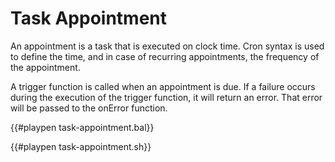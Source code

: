# Task Appointment

An appointment is a task that is executed on clock time. Cron syntax is used to define the time, and in case of recurring appointments, the frequency of the appointment.

A trigger function is called when an appointment is due. If a failure occurs during the execution of the trigger function, it will return an error. That error will be passed to the onError function.

{{#playpen task-appointment.bal}}

{{#playpen task-appointment.sh}}